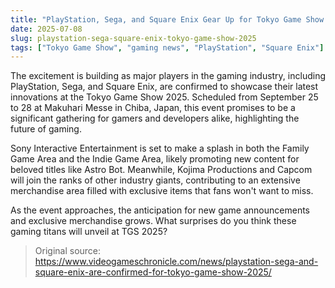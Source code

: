 ```yaml
---
title: "PlayStation, Sega, and Square Enix Gear Up for Tokyo Game Show 2025"
date: 2025-07-08
slug: playstation-sega-square-enix-tokyo-game-show-2025
tags: ["Tokyo Game Show", "gaming news", "PlayStation", "Square Enix"]
---
```


The excitement is building as major players in the gaming industry, including PlayStation, Sega, and Square Enix, are confirmed to showcase their latest innovations at the Tokyo Game Show 2025. Scheduled from September 25 to 28 at Makuhari Messe in Chiba, Japan, this event promises to be a significant gathering for gamers and developers alike, highlighting the future of gaming.

Sony Interactive Entertainment is set to make a splash in both the Family Game Area and the Indie Game Area, likely promoting new content for beloved titles like Astro Bot. Meanwhile, Kojima Productions and Capcom will join the ranks of other industry giants, contributing to an extensive merchandise area filled with exclusive items that fans won't want to miss.

As the event approaches, the anticipation for new game announcements and exclusive merchandise grows. What surprises do you think these gaming titans will unveil at TGS 2025?
> Original source: https://www.videogameschronicle.com/news/playstation-sega-and-square-enix-are-confirmed-for-tokyo-game-show-2025/